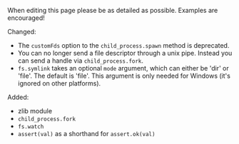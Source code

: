 When editing this page please be as detailed as possible. Examples are encouraged!

Changed:

 * The `customFds` option to the `child_process.spawn` method is deprecated. 
 * You can no longer send a file descriptor through a unix pipe. Instead you can send a handle via `child_process.fork`.
 * `fs.symlink` takes an optional `mode` argument, which can either be 'dir' or 'file'.  The default is 'file'.  This argument is only needed for Windows (it's ignored on other platforms).

Added:

 * zlib module
 * `child_process.fork`
 * `fs.watch`
 * `assert(val)` as a shorthand for `assert.ok(val)`